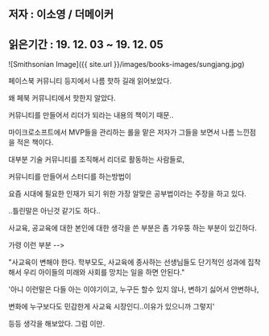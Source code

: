 ## 저자 : 이소영 / 더메이커

## 읽은기간 : 19. 12. 03  ~ 19. 12. 05

![Smithsonian Image]({{ site.url }}/images/books-images/sungjang.jpg)

페이스북 커뮤니티 등지에서 나름 핫하 길래 읽어보았다.

왜 페북 커뮤니티에서 핫한지 알았다.

커뮤니티를 만들어서 리더가 되라는 내용의 책이기 때문..

마이크로소프트에서 MVP들을 관리하는 롤을 맡은 저자가 그들을 보면서 나름 느낀점을 적은 책이다.

대부분 기술 커뮤니티를 조직해서 리더로 활동하는 사람들로,

커뮤니티를 만들어서 스터디를 하는방법이

요즘 시대에 필요한 인재가 되기 위한 가장 알맞은 공부법이라는 주장을 하고 있다.

..틀린말은 아닌것 같기도 하다..

사교육, 공교육에 대한 본인에 대한 생각을 쓴 부분은 좀 갸우뚱 하는 부분이 있긴하다.

가령 이런 부분 -->

"사교육이 변해야 한다. 학부모도, 사교육에 종사하는 선생님들도 단기적인 성과에 집착해서 우리 아이들의 미래와 사회를 망치는 일을 하면 안된다."

'아니 이런말은 다들 아는 이야기이고, 누구든 할수 있지 않나, 변하기 싫어서 안변하나,

변화에 누구보다도 민감한게 사교육 시장인디..이유가 있으니까 그렇지'

등등 생각을 해보았다. 그럼 이만.

